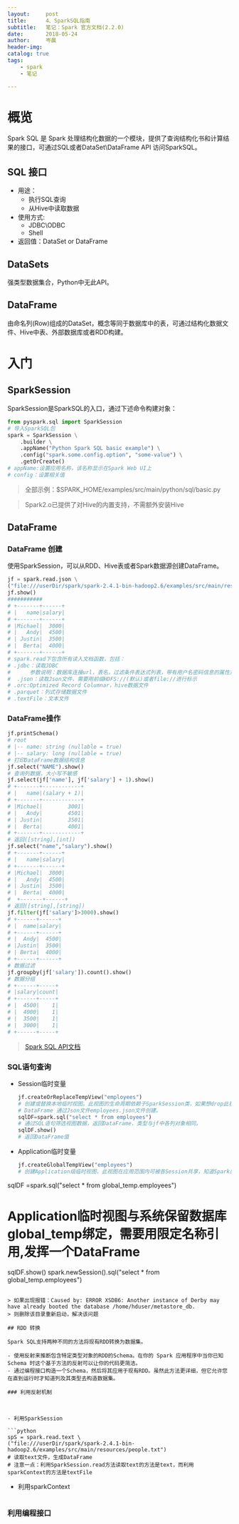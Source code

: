```yaml
---
layout:     post  
title:      4、SparkSQL指南    
subtitle:   笔记：Spark 官方文档(2.2.0)  
date:       2018-05-24  
author:     岑晨  
header-img: 
catalog: true  
tags:  
    - spark     
    - 笔记  

---
```


# 概览  

Spark SQL 是 Spark 处理结构化数据的一个模块，提供了查询结构化书和计算结果的接口，可通过SQL或者DataSet\DataFrame API 访问SparkSQL。

## SQL 接口

- 用途：
  - 执行SQL查询
  - 从Hive中读取数据
- 使用方式:
  - JDBC\ODBC
  - Shell
- 返回值：DataSet or DataFrame

## DataSets 

强类型数据集合，Python中无此API。

## DataFrame

由命名列(Row)组成的DataSet，概念等同于数据库中的表，可通过结构化数据文件、Hive中表、外部数据库或者RDD构建。

# 入门  

## SparkSession 

SparkSession是SparkSQL的入口，通过下述命令构建对象：

```python
from pyspark.sql import SparkSession
# 导入SparkSQL包
spark = SparkSession \
    .builder \
    .appName("Python Spark SQL basic example") \
    .config("spark.some.config.option", "some-value") \
    .getOrCreate()
# appName:设置应用名称，该名称显示在Spark Web UI上
# config：设置相关值

```

> 全部示例：$SPARK_HOME/examples/src/main/python/sql/basic.py

> Spark2.o已提供了对Hive的内置支持，不需额外安装Hive     

## DataFrame
### DataFrame 创建

使用SparkSession，可以从RDD、Hive表或者Spark数据源创建DataFrame。

```python
jf = spark.read.json \
("file:///userDir/spark/spark-2.4.1-bin-hadoop2.6/examples/src/main/resources/employees.json")
jf.show()
###########
# +-------+------+
# |   name|salary|
# +-------+------+
# |Michael|  3000|
# |   Andy|  4500|
# | Justin|  3500|
# |  Berta|  4000|
# +-------+------+
# spark.read下包含所有读入文档函数，包括：
# .jdbc：读取JDBC
#      参数说明：数据库连接url，表名，过滤条件表达式列表，带有用户名密码信息的属性对象。读取了数据之后，形成一个(String,String)对象返回。
#  .json：读取Json文件，需要用前缀HDFS://(默认)或者file://进行标示
# .orc:Optimized Record Columnar，hive数据文件
# .parquet：列式存储数据文件
# .textFile：文本文件
```

### DataFrame操作 

```python
jf.printSchema()
# root
# |-- name: string (nullable = true)
# |-- salary: long (nullable = true)
# 打印DataFrame数据结构信息
jf.select("NAME").show()
# 查询列数据，大小写不敏感
jf.select(jf['name'], jf['salary'] + 1).show()
# +-------+------------+
# |   name|(salary + 1)|
# +-------+------------+
# |Michael|        3001|
# |   Andy|        4501|
# | Justin|        3501|
# |  Berta|        4001|
# +-------+------------+
# 返回([string],[int])
jf.select("name","salary").show()
# +-------+------+
# |   name|salary|
# +-------+------+
# |Michael|  3000|
# |   Andy|  4500|
# | Justin|  3500|
# |  Berta|  4000|
#  +-------+------+
# 返回([string],[string])
jf.filter(jf['salary']>3000).show()
# +------+------+
# |  name|salary|
# +------+------+
# |  Andy|  4500|
# |Justin|  3500|
# | Berta|  4000|
# +------+------+
# 数据过滤
jf.groupby(jf['salary']).count().show()
# 数据分组
# +------+-----+                                                                  
# |salary|count|
# +------+-----+
# |  4500|    1|
# |  4000|    1|
# |  3500|    1|
# |  3000|    1|
# +------+-----+
```

> [Spark SQL API文档]([http://spark.apache.org/docs/2.2.0/api/python/pyspark.sql.html#pyspark.sql.DataFrame](http://spark.apache.org/docs/2.2.0/api/python/pyspark.sql.html#pyspark.sql.DataFrame))

###  SQL语句查询

- Session临时变量

  ```python
  jf.createOrReplaceTempView("employees")
  # 创建或替换本地临时视图。此视图的生命周期依赖于SparkSession类，如果想drop此视图可采用dropTempView删除
  # DataFrame 通过Json文件employees.json文件创建。
  sqlDF=spark.sql("select * from employees")
  # 通过SQL语句筛选视图数据，返回DataFrame，类型与jf中各列对象相同。
  sqlDF.show()
  # 返回DataFrame值
  ```

- Application临时变量

  ```python
  jf.createGlobalTempView("employees")
  # 创建Application级临时视图，此视图在应用范围内可被各Session共享，知道Spark应用程序终止
sqlDF =spark.sql("select * from global_temp.employees")
  # Application临时视图与系统保留数据库global_temp绑定，需要用限定名称引用,发挥一个DataFrame
  sqlDF.show()
  spark.newSession().sql("select * from global_temp.employees")
  ```
  
  > 如果出现报错：Caused by: ERROR XSDB6: Another instance of Derby may have already booted the database /home/hduser/metastore_db.
  > 则删除该目录重新启动，解决该问题
  
## RDD 转换

  Spark SQL支持两种不同的方法将现有RDD转换为数据集。

  - 使用反射来推断包含特定类型对象的RDD的Schema。在你的 Spark 应用程序中当你已知 Schema 时这个基于方法的反射可以让你的代码更简洁。
  - 通过编程接口构造一个Schema，然后将其应用于现有RDD。虽然此方法更详细，但它允许您在直到运行时才知道列及其类型去构造数据集。

### 利用反射机制



- 利用SparkSession

  ```python
  spS = spark.read.text \
  ("file:///userDir/spark/spark-2.4.1-bin-hadoop2.6/examples/src/main/resources/people.txt")
  # 读取text文件，生成DataFrame
  # 注意一点：利用SparkSession.read方法读取text的方法是text，而利用sparkContext的方法是textFile
  
  ```

  

- 利用sparkContext

```Python

```



### 利用编程接口



